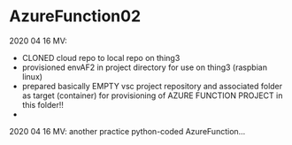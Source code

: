 # AzureFunction02

2020 04 16 MV: 
- CLONED cloud repo to local repo on thing3
- provisioned envAF2 in project directory for use on thing3 (raspbian linux)
- prepared basically EMPTY vsc project repository and associated folder as target (container) for provisioning of AZURE FUNCTION PROJECT in this folder!!
- 

2020 04 16 MV: another practice python-coded AzureFunction...
